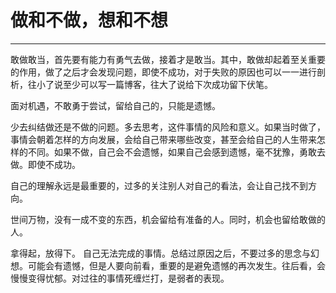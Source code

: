 # 做和不做，想和不想

---
敢做敢当，首先要有能力有勇气去做，接着才是敢当。其中，敢做却起着至关重要的作用，做了之后才会发现问题，即使不成功，对于失败的原因也可以一一进行剖析，往小了说至少可以写一篇博客，往大了说给下次成功留下伏笔。

面对机遇，不敢勇于尝试，留给自己的，只能是遗憾。

少去纠结做还是不做的问题。多去思考，这件事情的风险和意义。如果当时做了，事情会朝着怎样的方向发展，会给自己带来哪些改变，甚至会给自己的人生带来怎样的不同。如果不做，自己会不会遗憾，如果自己会感到遗憾，毫不犹豫，勇敢去做。即使不成功。

自己的理解永远是最重要的，过多的关注别人对自己的看法，会让自己找不到方向。

世间万物，没有一成不变的东西，机会留给有准备的人。同时，机会也留给敢做的人。

拿得起，放得下。
自己无法完成的事情。总结过原因之后，不要过多的思念与幻想。可能会有遗憾，但是人要向前看，重要的是避免遗憾的再次发生。往后看，会慢慢变得忧郁。对过往的事情死缠烂打，是弱者的表现。
